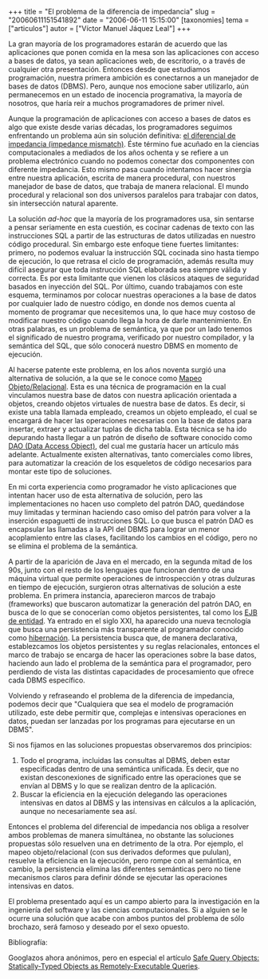 +++
title = "El problema de la diferencia de impedancia"
slug = "20060611151541892"
date = "2006-06-11 15:15:00"
[taxonomies]
tema = ["articulos"]
autor = ["Víctor Manuel Jáquez Leal"]
+++

La gran mayoría de los programadores estarán de acuerdo que las
aplicaciones que ponen comida en la mesa son las aplicaciones con acceso
a bases de datos, ya sean aplicaciones web, de escritorio, o a través de
cualquier otra presentación. Entonces desde que estudiamos programación,
nuestra primera ambición es conectarnos a un manejador de bases de datos
(DBMS). Pero, aunque nos emocione saber utilizarlo, aún permanecemos en
un estado de inocencia programativa, la mayoría de nosotros, que haría
reír a muchos programadores de primer nivel.

<!-- more -->
Aunque la programación de aplicaciones con acceso a bases de datos es
algo que existe desde varias décadas, los programadores seguimos
enfrentando un problema aún sin solución definitiva: [el diferencial de
impedancia (impedance
mismatch)](http://en.wikipedia.org/wiki/Object-Relational_impedance_mismatch).
Éste término fue acuñado en la ciencias computacionales a mediados de
los años ochenta y se refiere a un problema electrónico cuando no
podemos conectar dos componentes con diferente impedancia. Esto mismo
pasa cuando intentamos hacer sinergia entre nuestra aplicación, escrita
de manera procedural, con nuestros manejador de base de datos, que
trabaja de manera relacional. El mundo procedural y relacional son dos
universos paralelos para trabajar con datos, sin intersección natural
aparente.

La solución *ad-hoc* que la mayoría de los programadores usa, sin
sentarse a pensar seriamente en esta cuestión, es cocinar cadenas de
texto con las instrucciones SQL a partir de las estructuras de datos
utilizadas en nuestro código procedural. Sin embargo este enfoque tiene
fuertes limitantes: primero, no podemos evaluar la instrucción SQL
cocinada sino hasta tiempo de ejecución, lo que retrasa el ciclo de
programación, además resulta muy difícil asegurar que toda instrucción
SQL elaborada sea siempre válida y correcta. Es por esta limitante que
vienen los clásicos ataques de seguridad basados en inyección del SQL.
Por último, cuando trabajamos con este esquema, terminamos por colocar
nuestras operaciones a la base de datos por cualquier lado de nuestro
código, en donde nos demos cuenta al momento de programar que
necesitemos una, lo que hace muy costoso de modificar nuestro código
cuando llega la hora de darle mantenimiento. En otras palabras, es un
problema de semántica, ya que por un lado tenemos el significado de
nuestro programa, verificado por nuestro compilador, y la semántica del
SQL, que sólo conocerá nuestro DBMS en momento de ejecución.

Al hacerse patente este problema, en los años noventa surgió una
alternativa de solución, a la que se le conoce como [Mapeo
Objeto/Relacional](http://en.wikipedia.org/wiki/Object-relational_mapping).
Esta es una técnica de programación en la cual vinculamos nuestra base
de datos con nuestra aplicación orientada a objetos, creando objetos
virtuales de nuestra base de datos. Es decir, si existe una tabla
llamada empleado, creamos un objeto empleado, el cual se encargará de
hacer las operaciones necesarias con la base de datos para insertar,
extraer y actualizar tuplas de dicha tabla. Esta técnica se ha ido
depurando hasta llegar a un patrón de diseño de software conocido como
[DAO (Data Access
Object)](http://java.sun.com/blueprints/corej2eepatterns/Patterns/DataAccessObject.html),
del cual me gustaría hacer un artículo más adelante. Actualmente existen
alternativas, tanto comerciales como libres, para automatizar la
creación de los esqueletos de código necesarios para montar este tipo de
soluciones.

En mi corta experiencia como programador he visto aplicaciones que
intentan hacer uso de esta alternativa de solución, pero las
implementaciones no hacen uso completo del patrón DAO, quedándose muy
limitadas y terminan haciendo caso omiso del patrón para volver a la
inserción espaguetti de instrucciones SQL. Lo que busca el patrón DAO es
encapsular las llamadas a la API del DBMS para lograr un menor
acoplamiento entre las clases, facilitando los cambios en el código,
pero no se elimina el problema de la semántica.

A partir de la aparición de Java en el mercado, en la segunda mitad de
los 90s, junto con el resto de los lenguajes que funcionan dentro de una
máquina virtual que permite operaciones de introspección y otras
dulzuras en tiempo de ejecución, surgieron otras alternativas de
solución a este problema. En primera instancia, aparecieron marcos de
trabajo (frameworks) que buscaron automatizar la generación del patrón
DAO, en busca de lo que se conocerían como objetos persistentes, tal
como los [EJB de entidad](http://en.wikipedia.org/wiki/Entity_Bean). Ya
entrado en el siglo XXI, ha aparecido una nueva tecnología que busca una
persistencia más transparente al programador conocido como
[hibernación](http://en.wikipedia.org/wiki/Hibernate_%28Java%29). La
persistencia busca que, de manera declarativa, establezcamos los objetos
persistentes y su reglas relacionales, entonces el marco de trabajo se
encarga de hacer las operaciones sobre la base datos, haciendo aun lado
el problema de la semántica para el programador, pero perdiendo de vista
las distintas capacidades de procesamiento que ofrece cada DBMS
específico.

Volviendo y refraseando el problema de la diferencia de impedancia,
podemos decir que "Cualquiera que sea el modelo de programación
utilizado, este debe permitir que, complejas e intensivas operaciones en
datos, puedan ser lanzadas por los programas para ejecutarse en un
DBMS".

Si nos fijamos en las soluciones propuestas observaremos dos principios:

1.  Todo el programa, incluidas las consultas al DBMS, deben estar
    especificadas dentro de una semántica unificada. Es decir, que no
    existan desconexiones de significado entre las operaciones que se
    envían al DBMS y lo que se realizan dentro de la aplicación.
2.  Buscar la eficiencia en la ejecución delegando las operaciones
    intensivas en datos al DBMS y las intensivas en cálculos a la
    aplicación, aunque no necesariamente sea así.

Entonces el problema del diferencial de impedancia nos obliga a resolver
ambos problemas de manera simultánea, no obstante las soluciones
propuestas sólo resuelven una en detrimento de la otra. Por ejemplo, el
mapeo objeto/relacional (con sus derivados deformes que pululan),
resuelve la eficiencia en la ejecución, pero rompe con al semántica, en
cambio, la persistencia elimina las diferentes semánticas pero no tiene
mecanismos claros para definir dónde se ejecutar las operaciones
intensivas en datos.

El problema presentado aquí es un campo abierto para la investigación en
la ingeniería del software y las ciencias computacionales. Si a alguien
se le ocurre una solución que acabe con ambos puntos del problema de
sólo brochazo, será famoso y deseado por el sexo opuesto.

Bibliografía:

Googlazos ahora anónimos, pero en especial el artículo [Safe Query
Objects: Statically-Typed Objects as Remotely-Executable
Queries](http://citeseer.ist.psu.edu/654174.html).

